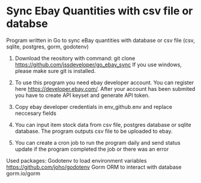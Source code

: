 # Sync Ebay Quantities with csv file or databse
Program written in Go to sync eBay quantities with database or csv file (csv, sqlite, postgres, gorm, godotenv)

1. Download the reository with command: git clone https://github.com/jssdeveloper/go_ebay_sync
If you use windows, please make sure git is installed.

2. To use this program you need ebay developer account. You can register here https://developer.ebay.com/.
After your account has been submited you have to create API keyset and generate API token.

3. Copy ebay developer credentials in env_github\.env and replace neccesary fields

4. You can input item stock data from csv file, postgres database or sqlite database. The program outputs csv file to be uploaded to ebay.
5. You can create a cron job to run the program daily and send status update if the program completed the job or there was an error


Used packages:
Godotenv to load environment variables https://github.com/joho/godotenv
Gorm ORM to interact with database gorm.io/gorm

